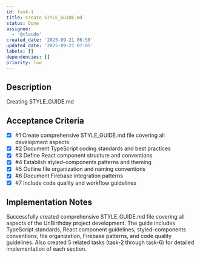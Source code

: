 ```yaml
---
id: task-1
title: Create STYLE_GUIDE.md
status: Done
assignee:
  - '@claude'
created_date: '2025-09-21 06:58'
updated_date: '2025-09-21 07:05'
labels: []
dependencies: []
priority: low
---
```


## Description

<!-- SECTION:DESCRIPTION:BEGIN -->
Creating STYLE_GUIDE.md
<!-- SECTION:DESCRIPTION:END -->

## Acceptance Criteria
<!-- AC:BEGIN -->
- [x] #1 Create comprehensive STYLE_GUIDE.md file covering all development aspects
- [x] #2 Document TypeScript coding standards and best practices
- [x] #3 Define React component structure and conventions
- [x] #4 Establish styled-components patterns and theming
- [x] #5 Outline file organization and naming conventions
- [x] #6 Document Firebase integration patterns
- [x] #7 Include code quality and workflow guidelines
<!-- AC:END -->

## Implementation Notes

<!-- SECTION:NOTES:BEGIN -->
Successfully created comprehensive STYLE_GUIDE.md file covering all aspects of the UnBirthday project development. The guide includes TypeScript standards, React component guidelines, styled-components conventions, file organization, Firebase patterns, and code quality guidelines. Also created 5 related tasks (task-2 through task-6) for detailed implementation of each section.
<!-- SECTION:NOTES:END -->
